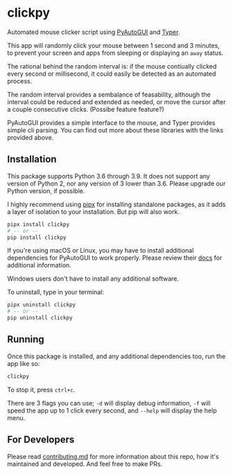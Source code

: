 # clickpy

Automated mouse clicker script using [PyAutoGUI][1] and [Typer][2].

This app will randomly click your mouse between 1 second and 3 minutes, to prevent your screen and apps from sleeping or displaying an `away` status.

The rational behind the random interval is: if the mouse contiually clicked every second or millisecond, it could easily be detected as an automated process.

The random interval provides a sembalance of feasability, although the interval could be reduced and extended as needed, or move the cursor after a couple consecutive clicks. (Possibe feature feature?)

PyAutoGUI provides a simple interface to the mouse, and Typer provides simple cli parsing. You can find out more about these libraries with the links provided above.

## Installation

This package supports Python 3.6 through 3.9. It does not support any version of Python 2, nor any version of 3 lower than 3.6. Please upgrade our Python version, if possible.

I highly recommend using [pipx][3] for installing standalone packages, as it adds a layer of isolation to your installation. But pip will also work.

```bash
pipx install clickpy
# -- or --
pip install clickpy
```

If you're using macOS or Linux, you may have to install additional dependencies for PyAutoGUI to work properly. Please review their [docs][4] for additional information.

Windows users don't have to install any additional software.

To uninstall, type in your terminal:

```bash
pipx uninstall clickpy
# -- or --
pip uninstall clickpy
```

## Running

Once this package is installed, and any additional dependencies too, run the app like so:

```bash
clickpy
```

To stop it, press `ctrl+c`.

There are 3 flags you can use; `-d` will display debug information, `-f` will speed the app up to 1 click every second, and `--help` will display the help menu.

## For Developers

Please read [contributing.md](./CONTRIBUTING.md) for more information about this repo, how it's maintained and developed. And feel free to make PRs.

[1]: https://github.com/asweigart/pyautogui
[2]: https://github.com/tiangolo/typer
[3]: https://github.com/pypa/pipx
[4]: https://github.com/asweigart/pyautogui/blob/master/docs/install.rst

